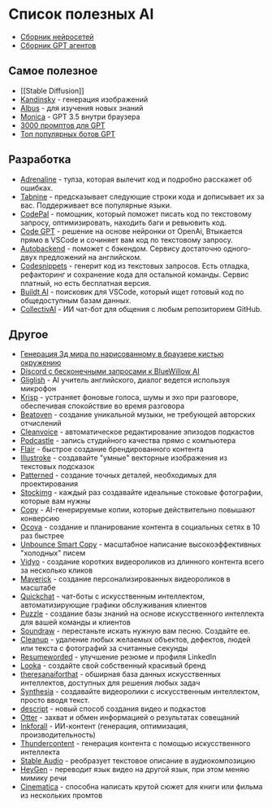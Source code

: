 # Список полезных AI

- [Сборник нейросетей](https://ailib.ru/)
- [Сборник GPT агентов](https://allgpts.co/)
## Самое полезное
- [[Stable Diffusion]]
- [Kandinsky](https://fusionbrain.ai/) - генерация изображений
- [Albus](https://www.albus.org/) - для изучения новых знаний
- [Monica](https://monica.im/) - GPT 3.5 внутри браузера
- [3000 промптов для GPT](https://github.com/friuns2/BlackFriday-GPTs-Prompts)
- [Топ популярных ботов GPT](https://github.com/1mrat/gpt-stats)
## Разработка
- [Adrenaline](https://useadrenaline.com/) - тулза, которая вылечит код и подробно расскажет об ошибках.
- [Tabnine](https://www.tabnine.com/) - предсказывает следующие строки кода и дописывает их за вас. Поддерживает все популярные языки.
- [CodePal](https://codepal.ai/) - помощник, который поможет писать код по текстовому запросу, оптимизировать, находить баги и ревьювить код.
- [Code GPT](https://marketplace.visualstudio.com/items?itemName=DanielSanMedium.dscodegpt) - решение на основе нейронки от OpenAi, Втыкается прямо в VSCode и сочиняет вам код по текстовому запросу.
- [Autobackend](https://www.autobackend.dev/) - поможет с бэкендом. Сервису достаточно одного-двух предложений на английском.
- [Codesnippets](https://codesnippets.ai/) - генерит код из текстовых запросов. Есть отладка, рефакторинг и сохранение кода для остальной команды. Сервис платный, но есть бесплатная версия.
- [Buildt AI](https://marketplace.visualstudio.com/items?itemName=BuildtAI.buildt-vscode) - поисковик для VSCode, который ищет готовый код по общедоступным базам данных.
- [CollectivAI](http://chat.collectivai.com/) - ИИ чат-бот для общения с любым репозиторием GitHub.

## Другое
- [Генерация 3д мира по нарисованному в браузере кистью окружению](https://skybox.blockadelabs.com/)
- [Discord с бесконечными запросами к BlueWillow AI](https://discord.gg/bluewillow)
- [Gliglish](https://gliglish.com/) - AI учитель английского, диалог ведется используя микрофон
- [Krisp](https://krisp.ai/) - устраняет фоновые голоса, шумы и эхо при разговоре, обеспечивая спокойствие во время разговора
- [Beatoven](https://www.beatoven.ai/) - создание уникальной музыки, не требующей авторских отчислений
- [Cleanvoice](https://cleanvoice.ai/) - автоматическое редактирование эпизодов подкастов
- [Podcastle](https://podcastle.ai/) - запись студийного качества прямо с компьютера
- [Flair](https://flair.ai/) - быстрое создание брендированного контента
- [Illustroke](https://illustroke.com/) - создавайте "умные" векторные изображения из текстовых подсказок
- [Patterned](https://www.patterned.ai/) - создание точных деталей, необходимых для проектирования
- [Stockimg](https://stockimg.ai/) - каждый раз создавайте идеальные стоковые фотографии, которые вам нужны
- [Copy](https://www.copy.ai/) - AI-генерируемые копии, которые действительно повышают конверсию
- [Ocoya](https://www.ocoya.com/) - создание и планирование контента в социальных сетях в 10 раз быстрее
- [Unbounce Smart Copy](https://unbounce.com/) - масштабное написание высокоэффективных "холодных" писем
- [Vidyo](https://vidyo.ai/) - создание коротких видеороликов из длинного контента всего за несколько кликов
- [Maverick](https://lnkd.in/dmrkz_ah) - создание персонализированных видеороликов в масштабе
- [Quickchat](https://www.quickchat.ai/) - чат-боты с искусственным интеллектом, автоматизирующие графики обслуживания клиентов
- [Puzzle](https://www.puzzlelabs.ai/) - создание базы знаний на основе искусственного интеллекта для вашей команды и клиентов
- [Soundraw](https://soundraw.io/) - перестаньте искать нужную вам песню. Создайте ее.
- [Cleanup](https://cleanup.pictures/) - удаление любых желаемых объектов, дефектов, людей или текста с фотографий за считанные секунды
- [Resumeworded](https://lnkd.in/d9EurcnX) - улучшение резюме и профиля LinkedIn
- [Looka](https://looka.com/) - создайте свой собственный красивый бренд
- [theresanaiforthat](https://lnkd.in/dKhqaaF3) - обширная база данных искусственных интеллектов, доступных для решения любых задач
- [Synthesia](https://www.synthesia.io/) - создавайте видеоролики с искусственным интеллектом, просто вводя текст.
- [descript](https://lnkd.in/d_Kdj35E) - новый способ создания видео и подкастов
- [Otter](https://otter.ai/) - захват и обмен информацией о результатах совещаний
- [Inkforall](https://inkforall.com/) - ИИ-контент (генерация, оптимизация, производительность)
- [Thundercontent](https://lnkd.in/djFxMZsZ) - генерация контента с помощью искусственного интеллекта
- [Stable Audio](https://www.stableaudio.com/generate) - реобразует текстовое описание в аудиокомпозицию
- [HeyGen](https://www.heygen.com/) - переводит язык видео на другой язык, при этом меняю мимику речи
- [Cinematica](https://cinema.deepfiction.ai/) - способна написать крутой сюжет для книги или фильма из нескольких промтов